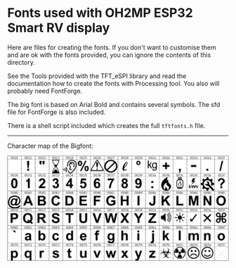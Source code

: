 # Fonts used with OH2MP ESP32 Smart RV display

Here are files for creating the fonts. If you don't want to customise them and are ok with the fonts
provided, you can ignore the contents of this directory.

See the Tools provided with the TFT_eSPI library and read the documentation how to create the fonts with 
Processing tool. You also will probably need FontForge.

The big font is based on Arial Bold and contains several symbols. The sfd file for FontForge is also included.

There is a shell script included which creates the full `tftfonts.h` file.

------

Character map of the Bigfont:

![Bigfont](bigfont.png)



